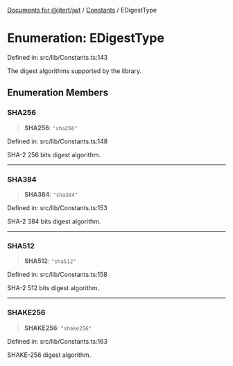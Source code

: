 [Documents for @litert/jwt](../../index.md) / [Constants](../index.md) / EDigestType

# Enumeration: EDigestType

Defined in: src/lib/Constants.ts:143

The digest algorithms supported by the library.

## Enumeration Members

### SHA256

> **SHA256**: `"sha256"`

Defined in: src/lib/Constants.ts:148

SHA-2 256 bits digest algorithm.

***

### SHA384

> **SHA384**: `"sha384"`

Defined in: src/lib/Constants.ts:153

SHA-2 384 bits digest algorithm.

***

### SHA512

> **SHA512**: `"sha512"`

Defined in: src/lib/Constants.ts:158

SHA-2 512 bits digest algorithm.

***

### SHAKE256

> **SHAKE256**: `"shake256"`

Defined in: src/lib/Constants.ts:163

SHAKE-256 digest algorithm.
